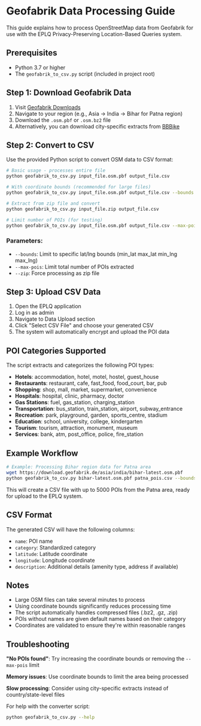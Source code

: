 # Geofabrik Data Processing Guide

This guide explains how to process OpenStreetMap data from Geofabrik for use with the EPLQ Privacy-Preserving Location-Based Queries system.

## Prerequisites

- Python 3.7 or higher
- The `geofabrik_to_csv.py` script (included in project root)

## Step 1: Download Geofabrik Data

1. Visit [Geofabrik Downloads](https://download.geofabrik.de/)
2. Navigate to your region (e.g., Asia → India → Bihar for Patna region)
3. Download the `.osm.pbf` or `.osm.bz2` file
4. Alternatively, you can download city-specific extracts from [BBBike](https://extract.bbbike.org/)

## Step 2: Convert to CSV

Use the provided Python script to convert OSM data to CSV format:

```bash
# Basic usage - processes entire file
python geofabrik_to_csv.py input_file.osm.pbf output_file.csv

# With coordinate bounds (recommended for large files)
python geofabrik_to_csv.py input_file.osm.pbf output_file.csv --bounds 25.5 25.7 85.0 85.3

# Extract from zip file and convert
python geofabrik_to_csv.py input_file.zip output_file.csv

# Limit number of POIs (for testing)
python geofabrik_to_csv.py input_file.osm.pbf output_file.csv --max-pois 1000
```

### Parameters:
- `--bounds`: Limit to specific lat/lng bounds (min_lat max_lat min_lng max_lng)
- `--max-pois`: Limit total number of POIs extracted
- `--zip`: Force processing as zip file

## Step 3: Upload CSV Data

1. Open the EPLQ application
2. Log in as admin
3. Navigate to Data Upload section
4. Click "Select CSV File" and choose your generated CSV
5. The system will automatically encrypt and upload the POI data

## POI Categories Supported

The script extracts and categorizes the following POI types:

- **Hotels**: accommodation, hotel, motel, hostel, guest_house
- **Restaurants**: restaurant, cafe, fast_food, food_court, bar, pub
- **Shopping**: shop, mall, market, supermarket, convenience
- **Hospitals**: hospital, clinic, pharmacy, doctor
- **Gas Stations**: fuel, gas_station, charging_station
- **Transportation**: bus_station, train_station, airport, subway_entrance
- **Recreation**: park, playground, garden, sports_centre, stadium
- **Education**: school, university, college, kindergarten
- **Tourism**: tourism, attraction, monument, museum
- **Services**: bank, atm, post_office, police, fire_station

## Example Workflow

```bash
# Example: Processing Bihar region data for Patna area
wget https://download.geofabrik.de/asia/india/bihar-latest.osm.pbf
python geofabrik_to_csv.py bihar-latest.osm.pbf patna_pois.csv --bounds 25.5 25.7 85.0 85.3 --max-pois 5000
```

This will create a CSV file with up to 5000 POIs from the Patna area, ready for upload to the EPLQ system.

## CSV Format

The generated CSV will have the following columns:
- `name`: POI name
- `category`: Standardized category
- `latitude`: Latitude coordinate
- `longitude`: Longitude coordinate  
- `description`: Additional details (amenity type, address if available)

## Notes

- Large OSM files can take several minutes to process
- Using coordinate bounds significantly reduces processing time
- The script automatically handles compressed files (.bz2, .gz, .zip)
- POIs without names are given default names based on their category
- Coordinates are validated to ensure they're within reasonable ranges

## Troubleshooting

**"No POIs found"**: Try increasing the coordinate bounds or removing the `--max-pois` limit

**Memory issues**: Use coordinate bounds to limit the area being processed

**Slow processing**: Consider using city-specific extracts instead of country/state-level files

For help with the converter script:
```bash
python geofabrik_to_csv.py --help
```